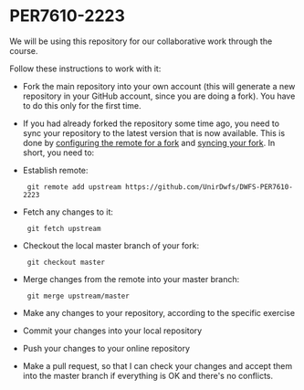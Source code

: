 PER7610-2223
================

We will be using this repository for our collaborative work through the course.

Follow these instructions to work with it:

* Fork the main repository into your own account (this will generate a new repository in your GitHub account, since you are doing a fork). You have to do this only for the first time. 
* If you had already forked the repository some time ago, you need to sync your repository to the latest version that is now available. This is done by [configuring the remote for a fork](https://help.github.com/articles/configuring-a-remote-for-a-fork) and [syncing your fork](https://help.github.com/articles/syncing-a-fork). In short, you need to:
 * Establish remote: 
 
        git remote add upstream https://github.com/UnirDwfs/DWFS-PER7610-2223

 * Fetch any changes to it: 
 
        git fetch upstream
 
 * Checkout the local master branch of your fork: 
 
        git checkout master
 
 * Merge changes from the remote into your master branch: 
 
        git merge upstream/master

* Make any changes to your repository, according to the specific exercise
* Commit your changes into your local repository
* Push your changes to your online repository
* Make a pull request, so that I can check your changes and accept them into the master branch if everything is OK and there's no conflicts.
